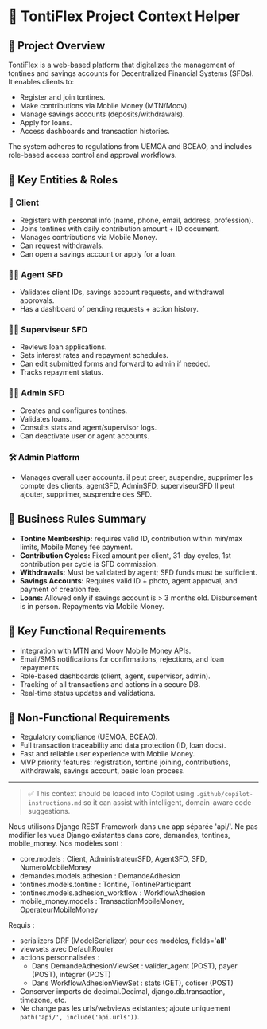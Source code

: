 # 🧠 TontiFlex Project Context Helper

## 📝 Project Overview
TontiFlex is a web-based platform that digitalizes the management of tontines and savings accounts for Decentralized Financial Systems (SFDs). It enables clients to:
- Register and join tontines.
- Make contributions via Mobile Money (MTN/Moov).
- Manage savings accounts (deposits/withdrawals).
- Apply for loans.
- Access dashboards and transaction histories.

The system adheres to regulations from UEMOA and BCEAO, and includes role-based access control and approval workflows.

## 🧩 Key Entities & Roles

### 👤 Client
- Registers with personal info (name, phone, email, address, profession).
- Joins tontines with daily contribution amount + ID document.
- Manages contributions via Mobile Money.
- Can request withdrawals.
- Can open a savings account or apply for a loan.

### 👨‍💼 Agent SFD
- Validates client IDs, savings account requests, and withdrawal approvals.
- Has a dashboard of pending requests + action history.

### 🧑‍💼 Superviseur SFD
- Reviews loan applications.
- Sets interest rates and repayment schedules.
- Can edit submitted forms and forward to admin if needed.
- Tracks repayment status.

### 🧑‍💻 Admin SFD
- Creates and configures tontines.
- Validates loans.
- Consults stats and agent/supervisor logs.
- Can deactivate user or agent accounts.

### 🛠 Admin Platform
- Manages overall user accounts.
il peut creer, suspendre, supprimer les compte des clients, agentSFD, AdminSFD, superviseurSFD
Il peut ajouter, supprimer, susprendre des SFD.

## 🔐 Business Rules Summary

- **Tontine Membership:** requires valid ID, contribution within min/max limits, Mobile Money fee payment.
- **Contribution Cycles:** Fixed amount per client, 31-day cycles, 1st contribution per cycle is SFD commission.
- **Withdrawals:** Must be validated by agent; SFD funds must be sufficient.
- **Savings Accounts:** Requires valid ID + photo, agent approval, and payment of creation fee.
- **Loans:** Allowed only if savings account is > 3 months old. Disbursement is in person. Repayments via Mobile Money.

## 🔌 Key Functional Requirements

- Integration with MTN and Moov Mobile Money APIs.
- Email/SMS notifications for confirmations, rejections, and loan repayments.
- Role-based dashboards (client, agent, supervisor, admin).
- Tracking of all transactions and actions in a secure DB.
- Real-time status updates and validations.

## 🔐 Non-Functional Requirements

- Regulatory compliance (UEMOA, BCEAO).
- Full transaction traceability and data protection (ID, loan docs).
- Fast and reliable user experience with Mobile Money.
- MVP priority features: registration, tontine joining, contributions, withdrawals, savings account, basic loan process.

---

> ✅ This context should be loaded into Copilot using `.github/copilot-instructions.md` so it can assist with intelligent, domain-aware code suggestions.




Nous utilisons Django REST Framework dans une app séparée 'api/'.
Ne pas modifier les vues Django existantes dans core, demandes, tontines, mobile_money.
Nos modèles sont :
- core.models : Client, AdministrateurSFD, AgentSFD, SFD, NumeroMobileMoney
- demandes.models.adhesion : DemandeAdhesion
- tontines.models.tontine : Tontine, TontineParticipant
- tontines.models.adhesion_workflow : WorkflowAdhesion
- mobile_money.models : TransactionMobileMoney, OperateurMobileMoney

Requis :
- serializers DRF (ModelSerializer) pour ces modèles, fields='__all__'
- viewsets avec DefaultRouter
- actions personnalisées :
  - Dans DemandeAdhesionViewSet : valider_agent (POST), payer (POST), integrer (POST)
  - Dans WorkflowAdhesionViewSet : stats (GET), cotiser (POST)
- Conserver imports de decimal.Decimal, django.db.transaction, timezone, etc.
- Ne change pas les urls/webviews existantes; ajoute uniquement `path('api/', include('api.urls'))`.









